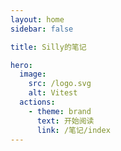 ```yaml
---
layout: home
sidebar: false

title: Silly的笔记

hero:
  image:
    src: /logo.svg
    alt: Vitest
  actions:
    - theme: brand
      text: 开始阅读
      link: /笔记/index
---
```


<HomePage />

